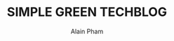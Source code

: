 ---
title: "SIMPLE GREEN TECHBLOG"
github: https://github.com/alainpham/alainpham.github.io
demo: https://alainpham.github.io
author: Alain Pham
ssg:
  - Jekyll
cms:
  - No Cms
---